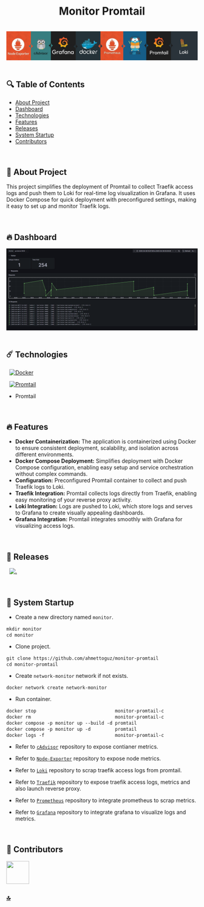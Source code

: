 <h1 id="top" align="center">Monitor Promtail</h1>

<br>

<div align="center">
    <img width=auto src="assets/banner/banner.png">
</div>

<br>

## 🔍 Table of Contents

- [About Project](#intro)
- [Dashboard](#dashboard)
- [Technologies](#technologies)
- [Features](#features)
- [Releases](#releases)
- [System Startup](#system-startup)
- [Contributors](#contributors)

<br/>

<h2 id="intro">📌 About Project</h2>

This project simplifies the deployment of Promtail to collect Traefik access logs and push them to Loki for real-time log visualization in Grafana. It uses Docker Compose for quick deployment with preconfigured settings, making it easy to set up and monitor Traefik logs.

<br/>

<h2 id="dashboard">🔥 Dashboard</h2>

<div align="center">
    <img width=800 src="assets/dashboard/dashboard.png">
</div>

<br/>

<h2 id="technologies">☄️ Technologies</h2>

&nbsp; [![Docker](https://img.shields.io/badge/docker-%230db7ed.svg?style=for-the-badge&logo=docker&logoColor=white)](https://www.docker.com)

&nbsp; [![Promtail](https://img.shields.io/badge/Promtail-F2F4F9?style=for-the-badge&logo=grafana&logoColor=orange&labelColor=F2F4F9)](https://grafana.com/docs/loki/latest/send-data/promtail)

- Promtail

<br/>

<h2 id="features">🔥 Features</h2>

- **Docker Containerization:** The application is containerized using Docker to ensure consistent deployment, scalability, and isolation across different environments.
- **Docker Compose Deployment:** Simplifies deployment with Docker Compose configuration, enabling easy setup and service orchestration without complex commands.
- **Configuration:** Preconfigured Promtail container to collect and push Traefik logs to Loki.
- **Traefik Integration:** Promtail collects logs directly from Traefik, enabling easy monitoring of your reverse proxy activity.
- **Loki Integration:** Logs are pushed to Loki, which store logs and serves to Grafana to create visually appealing dashboards.
- **Grafana Integration:** Promtail integrates smoothly with Grafana for visualizing access logs.

<br/>

<h2 id="releases">🚢 Releases</h2>

&nbsp; [![.](https://img.shields.io/badge/1.0.0-233838?style=flat&label=version&labelColor=111727&color=1181A1)](https://github.com/ahmettoguz/monitor-promtail/tree/v1.0.0)

<br/>

<h2 id="system-startup">🚀 System Startup</h2>

- Create a new directory named `monitor`.

```
mkdir monitor
cd monitor
```

- Clone project.

```
git clone https://github.com/ahmettoguz/monitor-promtail
cd monitor-promtail
```

- Create `network-monitor` network if not exists.

```
docker network create network-monitor
```

- Run container.

```
docker stop                             monitor-promtail-c
docker rm                               monitor-promtail-c
docker compose -p monitor up --build -d promtail
docker compose -p monitor up -d         promtail
docker logs -f                          monitor-promtail-c
```

- Refer to [`cAdvisor`](https://github.com/ahmettoguz/monitor-cadvisor) repository to expose contianer metrics.

- Refer to [`Node-Exporter`](https://github.com/ahmettoguz/monitor-node-exporter) repository to expose node metrics.

- Refer to [`Loki`](https://github.com/ahmettoguz/monitor-loki) repository to scrap traefik access logs from promtail.

- Refer to [`Traefik`](https://github.com/ahmettoguz/core-traefik) repository to expose traefik access logs, metrics and also launch reverse proxy.

- Refer to [`Prometheus`](https://github.com/ahmettoguz/monitor-prometheus) repository to integrate prometheus to scrap metrics.

- Refer to [`Grafana`](https://github.com/ahmettoguz/monitor-grafana) repository to integrate grafana to visualize logs and metrics.

<br/>

<h2 id="contributors">👥 Contributors</h2>

<a href="https://github.com/ahmettoguz" target="_blank"><img width=60 height=60 src="https://avatars.githubusercontent.com/u/101711642?v=4"></a>

### [🔝](#top)
